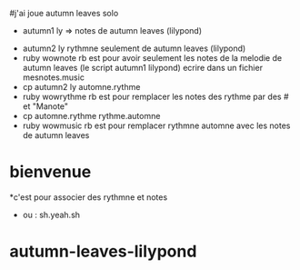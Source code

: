  
#j'ai joue autumn leaves solo
- autumn1 ly => notes de autumn leaves (lilypond)
* autumn2 ly rythmne seulement de autumn leaves (lilypond)
 * ruby wownote rb est pour avoir seulement les notes de la melodie de autumn leaves (le script autumn1 lilypond) ecrire dans un fichier mesnotes.music
* cp autumn2 ly automne.rythme 
 * ruby wowrythme rb est pour remplacer les notes des rythme par des # et "Manote"
* cp automne.rythme rythme.automne
*  ruby wowmusic rb est pour remplacer rythmne automne avec les notes de autumn leaves 
# bienvenue 
*c'est pour associer des rythmne et notes 
* ou : sh.yeah.sh






# autumn-leaves-lilypond
